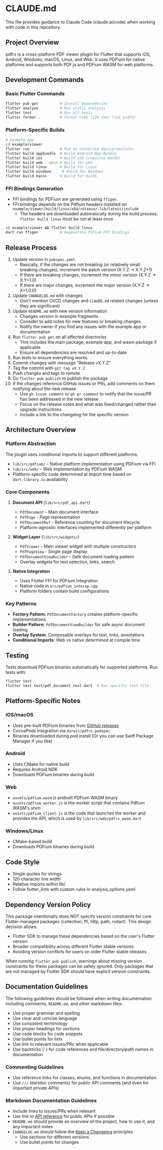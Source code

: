 # CLAUDE.md

This file provides guidance to Claude Code (claude.ai/code) when working with code in this repository.

## Project Overview

pdfrx is a cross-platform PDF viewer plugin for Flutter that supports iOS, Android, Windows, macOS, Linux, and Web. It uses PDFium for native platforms and supports both PDF.js and PDFium WASM for web platforms.

## Development Commands

### Basic Flutter Commands

```bash
flutter pub get          # Install dependencies
flutter analyze          # Run static analysis
flutter test             # Run all tests
flutter format .         # Format code (120 char line width)
```

### Platform-Specific Builds

```bash
# Example app
cd example/viewer
flutter run              # Run on connected device/emulator
flutter build appbundle  # Build Android App Bundle
flutter build ios        # Build iOS (requires macOS)
flutter build web --wasm # Build for web
flutter build linux      # Build for Linux
flutter build windows     # Build for Windows
flutter build macos      # Build for macOS
```

### FFI Bindings Generation

- FFI bindings for PDFium are generated using `ffigen`.
- FFI bindings depends on the Pdfium headers installed on `example/viewer/build/linux/x64/release/.lib/latest/include`
  - The headers are downloaded automatically during the build process; `flutter build linux` must be run at least once

```bash
cd example/viewer && flutter build linux
dart run ffigen          # Regenerate PDFium FFI bindings
```

## Release Process

1. Update version in `pubspec.yaml`
   - Basically, if the changes are not breaking (or relatively small breaking changes), increment the patch version (X.Y.Z -> X.Y.Z+1)
   - If there are breaking changes, increment the minor version (X.Y.Z -> X.Y+1.0)
   - If there are major changes, increment the major version (X.Y.Z -> X+1.0.0)
2. Update `CHANGELOG.md` with changes
   - Don't mention CI/CD changes and `CLAUDE.md` related changes (unless they are significant)
3. Update `README.md` with new version information
   - Changes version in example fragments
   - Consider to add notes for new features or breaking changes
   - Notify the owner if you find any issues with the example app or documentation
4. Run `flutter pub get` on all affected directories
   - This includes the main package, example app, and wasm package if applicable
   - Ensure all dependencies are resolved and up-to-date
5. Run tests to ensure everything works
6. Commit changes with message "Release vX.Y.Z"
7. Tag the commit with `git tag vX.Y.Z`
8. Push changes and tags to remote
9. Do `flutter pub publish` to publish the package
10. If the changes reference GitHub issues or PRs, add comments on them notifying about the new release
    - Use `gh issue comment` or `gh pr comment` to notify that the issue/PR has been addressed in the new release
    - Focus on the release notes and what was fixed/changed rather than upgrade instructions
    - Include a link to the changelog for the specific version

## Architecture Overview

### Platform Abstraction

The plugin uses conditional imports to support different platforms:

- `lib/src/pdfium/` - Native platform implementation using PDFium via FFI
- `lib/src/web/` - Web implementation by PDFium WASM
- Platform-specific code determined at import time based on `dart:library.io` availability

### Core Components

1. **Document API** (`lib/src/pdf_api.dart`)
   - `PdfDocument` - Main document interface
   - `PdfPage` - Page representation
   - `PdfDocumentRef` - Reference counting for document lifecycle
   - Platform-agnostic interfaces implemented differently per platform

2. **Widget Layer** (`lib/src/widgets/`)
   - `PdfViewer` - Main viewer widget with multiple constructors
   - `PdfPageView` - Single page display
   - `PdfDocumentViewBuilder` - Safe document loading pattern
   - Overlay widgets for text selection, links, search

3. **Native Integration**
   - Uses Flutter FFI for PDFium integration
   - Native code in `src/pdfium_interop.cpp`
   - Platform folders contain build configurations

### Key Patterns

- **Factory Pattern**: `PdfDocumentFactory` creates platform-specific implementations
- **Builder Pattern**: `PdfDocumentViewBuilder` for safe async document loading
- **Overlay System**: Composable overlays for text, links, annotations
- **Conditional Imports**: Web vs native determined at compile time

## Testing

Tests download PDFium binaries automatically for supported platforms. Run tests with:

```bash
flutter test
flutter test test/pdf_document_test.dart  # Run specific test file
```

## Platform-Specific Notes

### iOS/macOS

- Uses pre-built PDFium binaries from [GitHub releases](https://github.com/espresso3389/pdfrx/releases)
- CocoaPods integration via `darwin/pdfrx.podspec`
- Binaries downloaded during pod install (Or you can use Swift Package Manager if you like)

### Android

- Uses CMake for native build
- Requires Android NDK
- Downloads PDFium binaries during build

### Web

- `assets/pdfium.wasm` is prebuilt PDFium WASM binary
- `assets/pdfium_worker.js` is the worker script that contains Pdfium WASM's shim
- `assets/pdfium_client.js` is the code that launches the worker and provides the API, which is used by `lib/src/web/pdfrx_wasm.dart`

### Windows/Linux

- CMake-based build
- Downloads PDFium binaries during build

## Code Style

- Single quotes for strings
- 120 character line width
- Relative imports within lib/
- Follow flutter_lints with custom rules in analysis_options.yaml

## Dependency Version Policy

This package intentionally does NOT specify version constraints for core Flutter-managed packages (collection, ffi, http, path, rxdart). This design decision allows:

- Flutter SDK to manage these dependencies based on the user's Flutter version
- Broader compatibility across different Flutter stable versions
- Avoiding version conflicts for users on older Flutter stable releases

When running `flutter pub publish`, warnings about missing version constraints for these packages can be safely ignored. Only packages that are not managed by Flutter SDK should have explicit version constraints.

## Documentation Guidelines

The following guidelines should be followed when writing documentation including comments, `README.md`, and other markdown files:

- Use proper grammar and spelling
- Use clear and concise language
- Use consistent terminology
- Use proper headings for sections
- Use code blocks for code snippets
- Use bullet points for lists
- Use link to relevant issues/PRs when applicable
- Use backticks (`` ` ``) for code references and file/directory/path names in documentation

### Commenting Guidelines

- Use reference links for classes, enums, and functions in documentation
- Use `///` (dartdoc comments) for public API comments (and even for important private APIs)

### Markdown Documentation Guidelines

- Include links to issues/PRs when relevant
- Use link to [API reference](https://pub.dev/documentation/pdfrx/latest/pdfrx/) for public APIs if possible
- `README.md` should provide an overview of the project, how to use it, and any important notes
- `CHANGELOG.md` should follow the [Keep a Changelog](https://keepachangelog.com/en/1.0.0/) principles
  - Use sections for different versions
  - Use bullet points for changes
